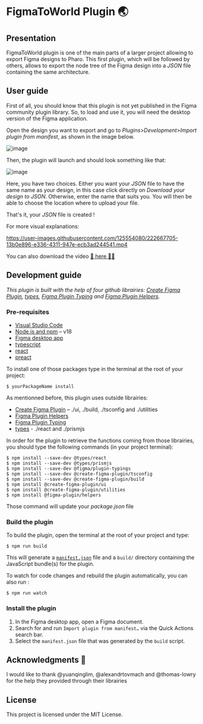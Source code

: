 # FigmaToWorld Plugin 🌏

## Presentation
FigmaToWorld plugin is one of the main parts of a larger project allowing to export Figma designs to Pharo.
This first plugin, which will be followed by others, allows to export the node tree of the Figma design into a *JSON* file containing the same architecture.

## User guide
First of all, you should know that this plugin is not yet published in the Figma community plugin library. So, to load and use it, you will need the desktop version of the Figma application.

Open the design you want to export and go to *Plugins>Development>Import plugin from manifest*, as shown in the image below.

![image](https://user-images.githubusercontent.com/125554080/222474063-a5ea9a4a-0f3d-4080-8490-939c4e33fa3f.png)

Then, the plugin will launch and should look something like that:

![image](https://user-images.githubusercontent.com/125554080/222474347-19529758-cde7-4b46-ac7f-979c6fe80814.png)

Here, you have two choices. Either you want your *JSON* file to have the same name as your design, in this case click directly on *Download your design to JSON*. Otherwise, enter the name that suits you. You will then be able to choose the location where to upload your file. 

That's it, your *JSON* file is created !

For more visual explanations:

https://user-images.githubusercontent.com/125554080/222667705-13b0e896-e336-4311-947e-ecb3ad244541.mp4


You can also download the video [🎥 here 👩‍💻](https://github.com/OpenSmock/FigmaToWorld/blob/main/Video/FigmaToWorldDemo.mp4)

## Development guide

*This plugin is built with the help of four github librairies: [Create Figma Plugin](https://yuanqing.github.io/create-figma-plugin/), [types](https://github.com/DefinitelyTyped/DefinitelyTyped/tree/master/types), [Figma Plugin Typing](https://github.com/figma/plugin-typings) and [Figma Plugin Helpers](https://github.com/figma-plugin-helper-functions/figma-plugin-helpers).*

### Pre-requisites

- [Visual Studio Code](https://code.visualstudio.com/) 
- [Node.js and npm](https://nodejs.org) – v18
- [Figma desktop app](https://figma.com/downloads/)
- [typescript](https://www.typescriptlang.org/) 
- [react](https://reactjs.org/)
- [preact](https://preactjs.com/)

To install one of those packages type in the terminal at the root of your project:

```
$ yourPackageName install
```

As mentionned before, this plugin uses outside librairies:

- [Create Figma Plugin](https://yuanqing.github.io/create-figma-plugin/) – ./ui, ./build, ./tsconfig and ./utilities
- [Figma Plugin Helpers](https://github.com/figma-plugin-helper-functions/figma-plugin-helpers)
- [Figma Plugin Typing](https://github.com/figma/plugin-typings) 
- [types](https://github.com/DefinitelyTyped/DefinitelyTyped/tree/master/types) - ./react and ./prismjs

In order for the plugin to retrieve the functions coming from those librairies, you should type the following commands (in your project terminal):

```
$ npm install --save-dev @types/react
$ npm install --save-dev @types/prismjs
$ npm install --save-dev @figma/plugin-typings
$ npm install --save-dev @create-figma-plugin/tsconfig
$ npm install --save-dev @create-figma-plugin/build
$ npm install @create-figma-plugin/ui 
$ npm install @create-figma-plugin/utilities
$ npm install @figma-plugin/helpers
```
Those command will update your *package.json* file

### Build the plugin

To build the plugin, open the terminal at the root of your project and type:

```
$ npm run build
```

This will generate a [`manifest.json`](https://figma.com/plugin-docs/manifest/) file and a `build/` directory containing the JavaScript bundle(s) for the plugin.

To watch for code changes and rebuild the plugin automatically, you can also run :

```
$ npm run watch
```

### Install the plugin

1. In the Figma desktop app, open a Figma document.
2. Search for and run `Import plugin from manifest…` via the Quick Actions search bar.
3. Select the `manifest.json` file that was generated by the `build` script.

## Acknowledgments 👐

I would like to thank @yuanqinglim, @alexandrtovmach and @thomas-lowry for the help they provided through their librairies

## License

This project is licensed under the MIT License.
